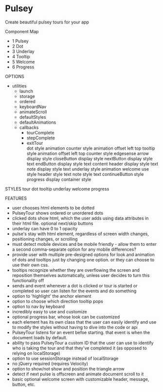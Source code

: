 # Pulsey
Create beautiful pulsey tours for your app


Component Map
- 1 Pulsey
- 2 Dot
- 3 Underlay
- 4 Tooltip
- 5 Welcome
- 6 Progress

OPTIONS
- utilities
  - launch
  - storage
  - ordered
  - keyboardNav
  - animateScroll
  - defaultStyles
  - defaultAnimations
  - callbacks
    - tourComplete
    - stepComplete
    - exitTour  
dot
  style
  animation
  counter
    style
    animation
  offset
    left
    top
tooltip
  style
  animation
  offset
    left
    top
  counter
    style
  edgesense
  arrow
    display
    style
  closeButton
    display
    style
  nextButton
    display
    style
    text
  endButton
    display
    style
    text
  content
    header
      display
      style
      text
    note
      display
      style
      text
underlay
  style
  animation
welcome
  use
  style
  header
    style
    text
  note
    style
    text
  continueButton
    style
progress
  display
  container
  style

STYLES
tour
dot
tooltip
underlay
welcome
progress

  FEATURES
  - user chooses html elements to be dotted
  - PulseyTour shows ordered or unordered dots
  - clicked dots show html, which the user adds using data attributes in their html file.  optional next/skip buttons
  - underlay can have 0 to 1 opacity
  - pulse's stay with html element, regardless of screen width changes, positioning changes, or scrolling
  - must detect mobile devices and be mobile friendly - allow them to enter a second comma-separate option for any mobile differences?
  - provide user with multiple pre-designed options for look and animation of dots and tooltips just by changing one option.  or they can choose to use their own css.
  - tooltips recognize whether they are overflowing the screen and reposition themselves automatically, unless user decides to turn this functionality off
  - sends and event whenever a dot is clicked or tour is started or completed so user can listen for the events and do something
  - option to 'highlight' the anchor element
  - option to choose which direction tooltip pops
  - option to nav by keyboard
  - incredibly easy to use and customize
  - optional progress bar, whose look can be customized
  - each element has its own class that the user can easily identify and use to modify the styles without having to dive into the code or api
  - PulseyTour listens for an event befoe starting.  that event is when the document loads by default.
  - ability to pass PulseyTour a custom ID that the user can use to identify who is taking the tour and that they've completed it (as opposed to relying on localStorage)
  - option to use sessionStorage instead of localStorage
  - no jQuery required (requires Velocity)
  - option to show/not show and position the triangle arrow
  - detect if next pulse is offscreen and animate document scroll to it
  - basic optional welcome screen with customizable header, message, button, etc.
